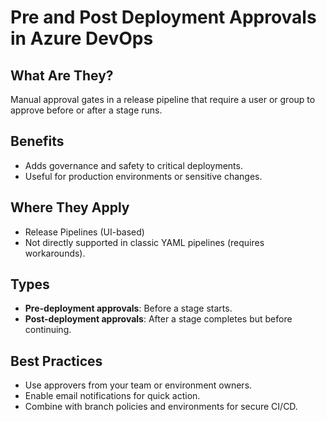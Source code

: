 # Pre and Post Deployment Approvals in Azure DevOps

## What Are They?
Manual approval gates in a release pipeline that require a user or group to approve before or after a stage runs.

## Benefits
- Adds governance and safety to critical deployments.
- Useful for production environments or sensitive changes.

## Where They Apply
- Release Pipelines (UI-based)
- Not directly supported in classic YAML pipelines (requires workarounds).

## Types
- **Pre-deployment approvals**: Before a stage starts.
- **Post-deployment approvals**: After a stage completes but before continuing.

## Best Practices
- Use approvers from your team or environment owners.
- Enable email notifications for quick action.
- Combine with branch policies and environments for secure CI/CD.
